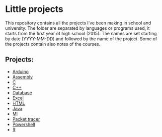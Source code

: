# Little projects
This repository contains all the projects I've been making in school and university.
The folder are separated by languages or programs used, it starts from the first year of high school (2015).
The names are set starting by date (YYYY-MM-DD) and followed by the name of the project.
Some of the projects contain also notes of the courses.

## Projects:
* [Arduino](Arduino)
* [Assembly](Assembly)
* [C](C)
* [C++](C++)
* [Database](Database)
* [Excel](Xlsx)
* [HTML](Html)
* [Java](Java)
* [Ml](Ml)
* [Packet tracer](Packet%20tracer)
* [Powershell](Powershell)
* [R](R)